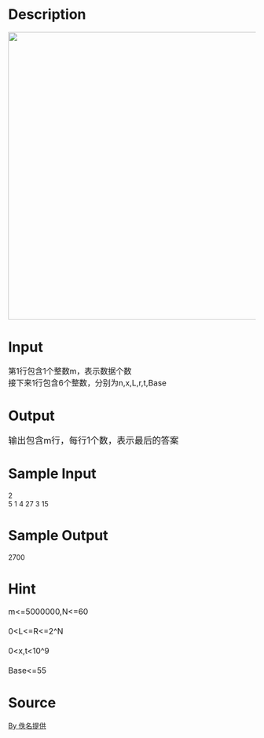 
# Description

<div class="content"><p><img height="586" alt="" width="878" src="/source/bzoj/3596/img/aHR0cHM6Ly9seWRzeS5jb20vSnVkZ2VPbmxpbmUvdXBsb2FkLzIwMTQwNS8xMSgxKS5qcGc=.jpg"/></p></div>

# Input

<div class="content"><p><span style="font-size: medium">第1行包含1个整数m，表示数据个数<br/>
接下来1行包含6个整数，分别为n,x,L,r,t,Base<br/>
</span></p></div>

# Output

<div class="content"><p><font size="4">输出包含m行，每行1个数，表示最后的答案</font></p></div>

# Sample Input

<div class="content"><span class="sampledata">2<br/>
5 1 4 27 3 15</span></div>

# Sample Output

<div class="content"><span class="sampledata">2700</span></div>

# Hint

<div class="content"><p></p><p><span style="font-size: medium">m&lt;=5000000,N&lt;=60<br/><br/>
0&lt;L&lt;=R&lt;=2^N<br/><br/>
0&lt;x,t&lt;10^9<br/><br/>
Base&lt;=55</span></p><p></p></div>

# Source

<div class="content"><p><a href="problemset.php?search=By 佚名提供">By 佚名提供</a></p></div>

